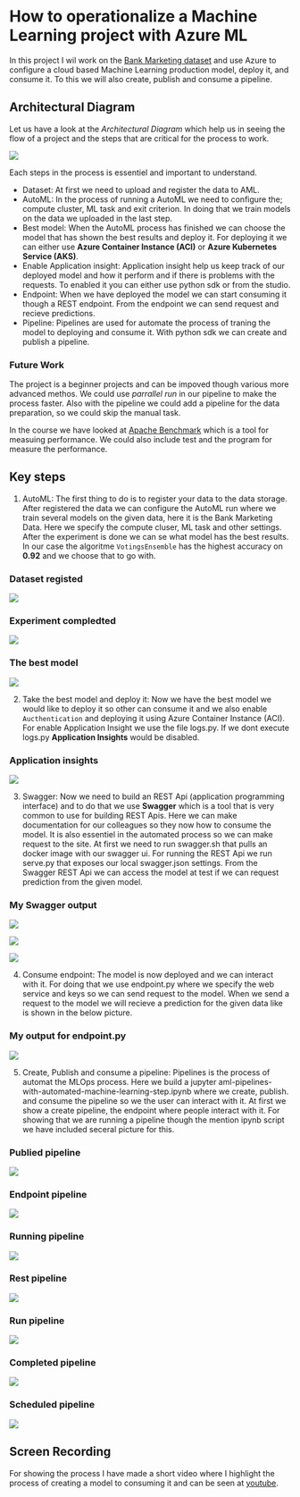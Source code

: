 # How to operationalize a Machine Learning project with Azure ML

In this project I wil work on the [Bank Marketing dataset](https://automlsamplenotebookdata.blob.core.windows.net/automl-sample-notebook-data/bankmarketing_train.csv) and use Azure to configure a cloud based Machine Learning production model, deploy it, and consume it. To this we will also create, publish and consume a pipeline.

## Architectural Diagram

Let us have a look at the *Architectural Diagram* which help us in seeing the flow of a project and the steps that are critical for the process to work.

![](../screenshots/arc-diagram.png)

Each steps in the process is essentiel and important to understand.

- Dataset: At first we need to upload and register the data to AML.
- AutoML: In the process of running a AutoML we need to configure the; compute cluster, ML task and exit criterion. In doing that we train models on the data we uploaded in the last step.
- Best model: When the AutoML process has finished we can choose the model that has shown the best results and deploy it. For deploying it we can either use **Azure Container Instance (ACI)** or **Azure Kubernetes Service (AKS)**.
- Enable Application insight: Application insight help us keep track of our deployed model and how it perform and if there is problems with the requests. To enabled it you can either use python sdk or from the studio.
- Endpoint: When we have deployed the model we can start consuming it though a REST endpoint. From the endpoint we can send request and recieve predictions.
- Pipeline: Pipelines are used for automate the process of traning the model to deploying and consume it. With python sdk we can create and publish a pipeline.

### Future Work

The project is a beginner projects and can be impoved though various more advanced methos. We could use *parrallel run* in our pipeline to make the process faster. Also with the pipeline we could add a pipeline for the data preparation, so we could skip the manual task.

In the course we have looked at [Apache Benchmark](http://httpd.apache.org/docs/2.4/programs/ab.html) which is a tool for measuing performance. We could also include test and the program for measure the performance.

## Key steps

1) AutoML: The first thing to do is to register your data to the data storage. After registered the data we can configure the AutoML run where we train several models on the  given data, here it is the Bank Marketing Data. Here we specify the compute cluser, ML task and other settings. After the experiment is done we can se what model has the best results. In our case the algoritme `VotingsEnsemble` has the highest accuracy on **0.92** and we choose that to go with.  

### Dataset registed

![](../screenshots/dataset.png)

### Experiment compledted

![](../screenshots/experiment.png)

### The best model

![](../screenshots/best.png)

2) Take the best model and deploy it: Now we have the best model we would like to deploy it so other can consume it and we also enable `Aucthentication` and deploying it using Azure Container Instance (ACI). For enable Application Insight we use the file logs.py. If we dont execute logs.py **Application Insights** would be disabled.

### Application insights

![](../screenshots/app-in.png)

3) Swagger: Now we need to build an REST Api (application programming interface) and to do that we use **Swagger** which is a tool that is very common to use for building REST Apis. Here we can make documentation for our colleagues so they now how to consume the model. It is also essentiel in the automated process so we can make request to the site. At first we need to run swagger.sh that pulls an docker image with our swagger ui. For running the REST Api we run serve.py that exposes our local swagger.json settings. From the Swagger REST Api we can access the model at test if we can request prediction from the given model.   

### My Swagger output

![](../screenshots/swagger-user.png)

![](../screenshots/swagger-local.png)

![](../screenshots/swagger-results.png)

4) Consume endpoint: The model is now deployed and we can interact with it. For doing that we use endpoint.py where we specify the web service and keys so we can send request to the model. When we send a request to the model we will recieve a prediction for the given data like is shown in the below picture.  

### My output for endpoint.py

![](../screenshots/enpoint.png)

5) Create, Publish and consume a pipeline: Pipelines is the process of automat the MLOps process. Here we build a jupyter aml-pipelines-with-automated-machine-learning-step.ipynb where we create, publish. and consume the pipeline so we the user can interact with it. At first we show a create pipeline, the endpoint where people interact with it. For showing that we are running a pipeline though the mention ipynb script we have included seceral picture for this.

### Publied pipeline

![](../screenshots/pipelines-create.png)

### Endpoint pipeline

![](../screenshots/pipelines-endpoint.png)

### Running pipeline

![](../screenshots/pipelines-running.png)

### Rest pipeline

![](../screenshots/pipelines-rest.png)

### Run pipeline

![](../screenshots/pipelines-run.png)

### Completed pipeline

![](../screenshots/pipelines-completed.png)

### Scheduled pipeline

![](../screenshots/pipelines-scheduled.png)

## Screen Recording

For showing the process I have made a short video where I highlight the process of creating a model to consuming it and can be seen at [youtube](https://www.youtube.com/watch?v=UuzyFGixeps). 